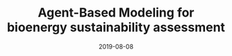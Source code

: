 ---
title: "Agent-Based Modeling for bioenergy sustainability assessment"
collection: publications
permalink: /publication/2019-08-08-j.landurbplan.2019.04.019
excerpt: 'Woody biomass bioenergy is an important renewable alternative to conventional fossil fuels. However, the negative land-use change impacts of biomass harvesting necessary for bioenergy production can potentially outweigh its positive benefits if poorly managed. In this paper, we explain how Agent-Based Modeling (ABM), a form of computer simulation, can be used to conduct a comprehensive bioenergy sustainability assessment to identify possible gains and trade-offs necessary to develop bioenergy in regions with large numbers of private family forest owners or smallholders who own a significant share of available biomass. We discuss how ABM simulation can overcome the barriers of existing sustainability assessment tools and provide a demonstration of the sustainability assessment capabilities of an ABM using a hypothetical case study that explores the introduction of a bioenergy conversion facility in the Western Upper Peninsula of Michigan, United States. We conduct a series of alternative futures scenarios and compare the sustainability outcomes of three alternative policy regimes using voluntary incentive programs to encourage smallholders to harvest biomass.'
date: 2019-08-08
venue: 'Landscape and Urban Planning'
paperurl: 'http://academicpages.github.io/files/paper1.pdf'
citation: 'Rouleau, M., & Zupko, R. (2019). Agent-based modeling for bioenergy sustainability assessment. <i>Landscape and Urban Planning</i>, 188, 54-63.'
---